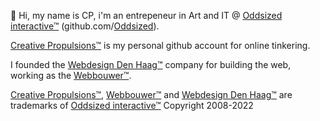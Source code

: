 👋 Hi, my name is CP, i'm an entrepeneur in Art and IT @ [Oddsized interactive™](https://oddsized.com/) (github.com/[Oddsized](https://github.com/Oddsized)). 

[Creative Propulsions™](https://github.com/CreativePropulsions) is my personal github account for online tinkering.

I founded the [Webdesign Den Haag™](https://webdesigndenhaag.net/) company for building the web, working as the [Webbouwer™](https://github.com/webbouwer).

 [Creative Propulsions™](https://github.com/CreativePropulsions), [Webbouwer™](https://github.com/webbouwer) and [Webdesign Den Haag™](https://webdesigndenhaag.net/) are trademarks of [Oddsized interactive™](https://oddsized.com/) Copyright 2008-2022

